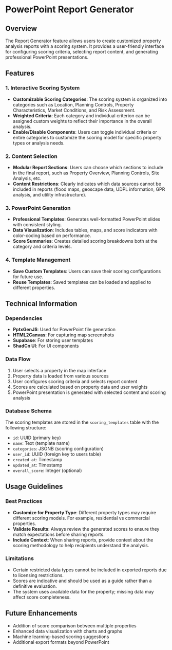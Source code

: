 # PowerPoint Report Generator

## Overview

The Report Generator feature allows users to create customized property analysis reports with a scoring system. It provides a user-friendly interface for configuring scoring criteria, selecting report content, and generating professional PowerPoint presentations.

## Features

### 1. Interactive Scoring System

- **Customizable Scoring Categories**: The scoring system is organized into categories such as Location, Planning Controls, Property Characteristics, Market Conditions, and Risk Assessment.
- **Weighted Criteria**: Each category and individual criterion can be assigned custom weights to reflect their importance in the overall analysis.
- **Enable/Disable Components**: Users can toggle individual criteria or entire categories to customize the scoring model for specific property types or analysis needs.

### 2. Content Selection

- **Modular Report Sections**: Users can choose which sections to include in the final report, such as Property Overview, Planning Controls, Site Analysis, etc.
- **Content Restrictions**: Clearly indicates which data sources cannot be included in reports (flood maps, geoscape data, UDPL information, GPR analysis, and utility infrastructure).

### 3. PowerPoint Generation

- **Professional Templates**: Generates well-formatted PowerPoint slides with consistent styling.
- **Data Visualization**: Includes tables, maps, and score indicators with color-coding based on performance.
- **Score Summaries**: Creates detailed scoring breakdowns both at the category and criteria levels.

### 4. Template Management

- **Save Custom Templates**: Users can save their scoring configurations for future use.
- **Reuse Templates**: Saved templates can be loaded and applied to different properties.

## Technical Information

### Dependencies

- **PptxGenJS**: Used for PowerPoint file generation
- **HTML2Canvas**: For capturing map screenshots
- **Supabase**: For storing user templates
- **ShadCn UI**: For UI components

### Data Flow

1. User selects a property in the map interface
2. Property data is loaded from various sources
3. User configures scoring criteria and selects report content
4. Scores are calculated based on property data and user weights
5. PowerPoint presentation is generated with selected content and scoring analysis

### Database Schema

The scoring templates are stored in the `scoring_templates` table with the following structure:

- `id`: UUID (primary key)
- `name`: Text (template name)
- `categories`: JSONB (scoring configuration)
- `user_id`: UUID (foreign key to users table)
- `created_at`: Timestamp
- `updated_at`: Timestamp
- `overall_score`: Integer (optional)

## Usage Guidelines

### Best Practices

- **Customize for Property Type**: Different property types may require different scoring models. For example, residential vs commercial properties.
- **Validate Results**: Always review the generated scores to ensure they match expectations before sharing reports.
- **Include Context**: When sharing reports, provide context about the scoring methodology to help recipients understand the analysis.

### Limitations

- Certain restricted data types cannot be included in exported reports due to licensing restrictions.
- Scores are indicative and should be used as a guide rather than a definitive evaluation.
- The system uses available data for the property; missing data may affect score completeness.

## Future Enhancements

- Addition of score comparison between multiple properties
- Enhanced data visualization with charts and graphs
- Machine learning-based scoring suggestions
- Additional export formats beyond PowerPoint
